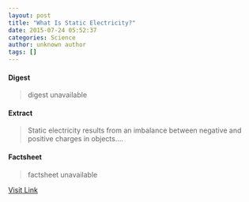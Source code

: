 ```yaml
---
layout: post
title: "What Is Static Electricity?"
date: 2015-07-24 05:52:37
categories: Science
author: unknown author
tags: []
---
```



#### Digest
>digest unavailable

#### Extract
>Static electricity results from an imbalance between negative and positive charges in objects....

#### Factsheet
>factsheet unavailable

[Visit Link](http://www.livescience.com/51656-static-electricity.html)



